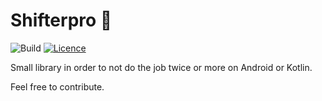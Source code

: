 # Shifterpro :rocket:

![Build](https://github.com/BapNesS/shifterpro/actions/workflows/build.yml/badge.svg) [![Licence](https://img.shields.io/badge/License-Apache%202.0-blue.svg?style=flat)](http://www.apache.org/licenses/LICENSE-2.0)

Small library in order to not do the job twice or more on Android or Kotlin.

Feel free to contribute.